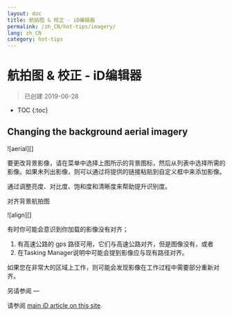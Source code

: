 ```yaml
---
layout: doc
title: 航拍图 & 校正 - iD编辑器
permalink: /zh_CN/hot-tips/imagery/
lang: zh_CN
category: hot-tips
---
```


航拍图 & 校正 - iD编辑器
==========

> 已创建 2019-06-28

- TOC
{:toc}

Changing the background aerial imagery
--------------

![aerial][]

要更改背景影像，请在菜单中选择上图所示的背景图标，然后从列表中选择所需的影像。如果未列出影像，则可以通过将提供的链接粘贴到自定义框中来添加影像。

通过调整亮度、对比度、饱和度和清晰度来帮助提升识别度。

对齐背景航拍图

![align][]

有时你可能会意识到你加载的影像没有对齐；

1.  有高速公路的 gps 路径可用，它们与高速公路对齐，但是图像没有，或者
2.  在Tasking Manager说明中可能会提到影像应与现有路径对齐。


如果您在非常大的区域上工作，则可能会发现影像在工作过程中需要部分重新对齐。

另请参阅
—

请参阅 [main iD article on this site](/en/beginner/id-editor/#configuring-the-background-layer).  

[航空]: /images/hot-tips/aerial.gif "iD editor - changing the background imagery"
[对齐]:/images/hot-tips/align.gif "iD editor - aligning the imagery"
[keymon]:/images/hot-tips/keymon.png
[OSM-TM-video]: /images/hot-tips/OSM-TM-video.png "Humanitarian OpenStreetMap Team - Tasking Manager Tutorial Videos"
